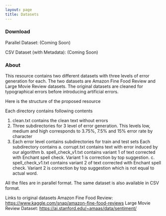 ```yaml
---
layout: page
title: Datasets
---
```


### Download

Parallel Dataset: (Coming Soon)

CSV Dataset (with Metadata): (Coming Soon)

### About
This resource contains two different datasets with three levels of error generation for each. The two datasets are Amazon Fine Food Review and Large Movie Review datasets. The original datasets are cleaned for typographical errors before introducing artificial errors.

Here is the structure of the proposed resource

Each directory contains following contents
  1. clean.txt contains the clean text without errors
  2. Three subdirectories for 3 level of error generation. This levels low, medium and high corresponds to 3.75%, 7.5% and 15% error rate by character
  3. Each error level contains subdirectories for train and test sets
  Each subdirectory contains
    a. corrupt.txt contains text with error induced by our algorithm
    b. spell_check_v1.txt contains variant 1 of text corrected with Enchant spell check. Variant 1 is correction by top suggestion.
    c. spell_check_v1.txt contains variant 2 of text corrected with Enchant spell check. Variant 2 is correction by top suggestion which is not equal to actual word.

All the files are in parallel format.
The same dataset is also available in CSV format.

Links to original datasets
Amazon Fine Food Review: https://www.kaggle.com/snap/amazon-fine-food-reviews
Large Movie Review Dataset: https://ai.stanford.edu/~amaas/data/sentiment/

